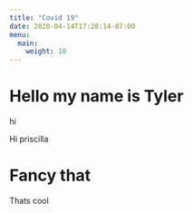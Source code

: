 ```yaml
---
title: "Covid 19"
date: 2020-04-14T17:28:14-07:00
menu:
  main:
    weight: 10
---
```


# Hello my name is Tyler

hi
 
Hi priscilla

# Fancy that

Thats cool

